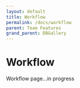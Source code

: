 ```yaml
---
layout: default
title: Workflow
permalink: /docs/workflow
parent: Team Features
grand_parent: DBGallery
---
```


# Workflow

Workflow page...in progress